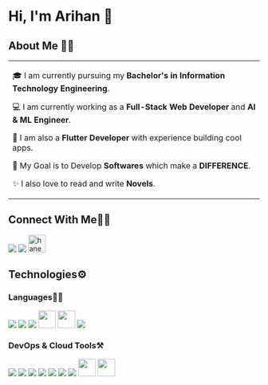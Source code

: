 # Hi, I'm Arihan 👋

## About Me 👨‍💻

<table>
  <tr>
    <td valign="center">
      
🎓 I am currently pursuing my **Bachelor's in Information Technology Engineering**.

💻 I am currently working as a **Full-Stack Web Developer** and **AI & ML Engineer**.

📱 I am also a **Flutter Developer** with experience building cool apps.

🎯 My Goal is to Develop **Softwares** which make a **DIFFERENCE**.

✨ I also love to read and write **Novels**.

    
  </tr>
  </table>

## Connect With Me👋🏼

<p align="left">  
<a href="https://www.linkedin.com/in/arihaniyer9" target="blank"><img src="https://img.icons8.com/color/35/000000/linkedin.png"/></a>
<a href="/" target="blank"><img src="https://img.icons8.com/fluency/35/000000/instagram-new.png"/></a>
<a href="/" target="blank"><img src="https://cdn.iconscout.com/icon/free/png-256/leetcode-3629476-3031539.png" alt="haneshiyer9" height="35" width="35"/></a>
</p>

## Technologies⚙️

### Languages✍🏼

<img src="https://img.icons8.com/color/35/000000/html-5--v1.png"/> <img src="https://img.icons8.com/color/35/000000/css3.png"/> <img src="https://img.icons8.com/color/35/000000/javascript--v1.png"/> <img src="https://img.icons8.com/color/typescript" height="35" width="35"/> <img src="https://img.icons8.com/color/python" height="35" width="35"/> <img src="https://img.icons8.com/color/35/000000/java-coffee-cup-logo--v2.png"/>

### DevOps & Cloud Tools⚒️

<img src="https://img.icons8.com/fluency/35/000000/visual-studio-code-2019.png"/> <img src="https://img.icons8.com/color/35/000000/intellij-idea.png"/> <img src="https://img.icons8.com/color/35/000000/google-cloud.png"/> <img src="https://img.icons8.com/color/35/000000/figma--v2.png"/> <img src="https://img.icons8.com/color/35/000000/git.png"/> <img src="https://img.icons8.com/color/35/000000/github.png"/> <img src="https://img.icons8.com/cute-clipart/35/000000/canva.png"/> <img src="https://img.icons8.com/color/amazon-web-services" height="35" width="35"/> <img src="https://img.icons8.com/color/docker" height="35" width="35"/>

